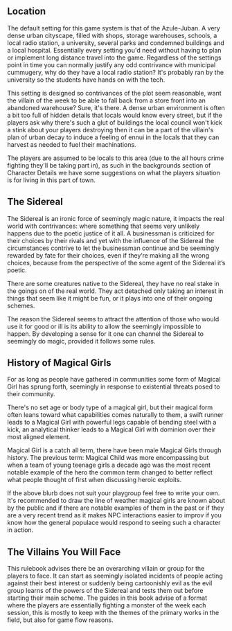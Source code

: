 ## Location

The default setting for this game system is that of the Azule-Juban. A very dense urban cityscape, filled with shops, storage warehouses, schools, a local radio station, a university, several parks and condemned buildings and a local hospital. Essentially every setting you'd need without having to plan or implement long distance travel into the game. Regardless of the settings point in time you can normally justify any odd contrivance with municipal cummugery, why do they have a local radio station? It's probably ran by the university so the students have hands on with the tech.

This setting is designed so contrivances of the plot seem reasonable, want the villain of the week to be able to fall back from a store front into an abandoned warehouse? Sure, it's there. A dense urban environment is often a bit too full of hidden details that locals would know every street, but if the players ask why there's such a glut of buildings the local council won't kick a stink about your players destroying then it can be a part of the villain's plan of urban decay to induce a feeling of ennui in the locals that they can harvest as needed to fuel their machinations.

The players are assumed to be locals to this area (due to the all hours crime fighting they'll be taking part in), as such in the backgrounds section of Character Details we have some suggestions on what the players situation is for living in this part of town.

## The Sidereal

The Sidereal is an ironic force of seemingly magic nature, it impacts the real world with contrivances: where something that seems very unlikely happens due to the poetic justice of it all. A businessman is criticized for their choices by their rivals and yet with the influence of the Sidereal the circumstances contrive to let the businessman continue and be seemingly rewarded by fate for their choices, even if they’re making all the wrong choices, because from the perspective of the some agent of the Sidereal it’s poetic.

There are some creatures native to the Sidereal, they have no real stake in the goings on of the real world. They act detached only taking an interest in things that seem like it might be fun, or it plays into one of their ongoing schemes.

The reason the Sidereal seems to attract the attention of those who would use it for good or ill is its ability to allow the seemingly impossible to happen. By developing a sense for it one can channel the Sidereal to seemingly do magic, provided it follows some rules.

## History of Magical Girls

For as long as people have gathered in communities some form of Magical Girl has sprung forth, seemingly in response to existential threats posed to their community.

There's no set age or body type of a magical girl, but their magical form often leans toward what capabilities comes naturally to them, a swift runner leads to a Magical Girl with powerful legs capable of bending steel with a kick, an analytical thinker leads to a Magical Girl with dominion over their most aligned element.

Magical Girl is a catch all term, there have been male Magical Girls through history. The previous term: Magical Child was more encompassing but when a team of young teenage girls a decade ago was the most recent notable example of the hero the common term changed to better reflect what people thought of first when discussing heroic exploits.

If the above blurb does not suit your playgroup feel free to write your own. It's recommended to draw the line of weather magical girls are known about by the public and if there are notable examples of them in the past or if they are a very recent trend as it makes NPC interactions easier to improv if you know how the general populace would respond to seeing such a character in action.

## The Villains You Will Face

This rulebook advises there be an overarching villain or group for the players to face. It can start as seemingly isolated incidents of people acting against their best interest or suddenly being cartoonishly evil as the evil group learns of the powers of the Sidereal and tests them out before starting their main scheme. The guides in this book advise of a format where the players are essentially fighting a monster of the week each session, this is mostly to keep with the themes of the primary works in the field, but also for game flow reasons.